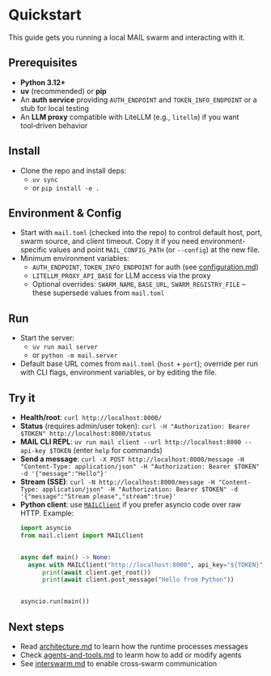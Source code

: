 # Quickstart

This guide gets you running a local MAIL swarm and interacting with it.

## Prerequisites
- **Python 3.12+**
- **uv** (recommended) or **pip**
- An **auth service** providing `AUTH_ENDPOINT` and `TOKEN_INFO_ENDPOINT` or a stub for local testing
- An **LLM proxy** compatible with LiteLLM (e.g., `litellm`) if you want tool‑driven behavior

## Install
- Clone the repo and install deps:
  - `uv sync`
  - or `pip install -e .`

## Environment & Config
- Start with `mail.toml` (checked into the repo) to control default host, port, swarm source, and client timeout. Copy it if you need environment-specific values and point `MAIL_CONFIG_PATH` (or `--config`) at the new file.
- Minimum environment variables:
  - `AUTH_ENDPOINT`, `TOKEN_INFO_ENDPOINT` for auth (see [configuration.md](/docs/configuration.md))
  - `LITELLM_PROXY_API_BASE` for LLM access via the proxy
  - Optional overrides: `SWARM_NAME`, `BASE_URL`, `SWARM_REGISTRY_FILE` – these supersede values from `mail.toml`

## Run
- Start the server:
  - `uv run mail server`
  - or `python -m mail.server`
- Default base URL comes from `mail.toml` (`host` + `port`); override per run with CLI flags, environment variables, or by editing the file.

## Try it
- **Health/root**: `curl http://localhost:8000/`
- **Status** (requires admin/user token): `curl -H "Authorization: Bearer $TOKEN" http://localhost:8000/status`
- **MAIL CLI REPL**: `uv run mail client --url http://localhost:8000 --api-key $TOKEN` (enter `help` for commands)
- **Send a message**: `curl -X POST http://localhost:8000/message -H "Content-Type: application/json" -H "Authorization: Bearer $TOKEN" -d '{"message":"Hello"}'`
- **Stream (SSE)**: `curl -N http://localhost:8000/message -H "Content-Type: application/json" -H "Authorization: Bearer $TOKEN" -d '{"message":"Stream please","stream":true}'`
- **Python client**: use [`MAILClient`](./client.md) if you prefer asyncio code over raw HTTP. Example:
  ```python
  import asyncio
  from mail.client import MAILClient


  async def main() -> None:
	async with MAILClient("http://localhost:8000", api_key="${TOKEN}") as client:
		print(await client.get_root())
		print(await client.post_message("Hello from Python"))


  asyncio.run(main())
  ```

## Next steps
- Read [architecture.md](/docs/architecture.md) to learn how the runtime processes messages
- Check [agents-and-tools.md](/docs/agents-and-tools.md) to learm how to add or modify agents
- See [interswarm.md](/docs/interswarm.md) to enable cross‑swarm communication
